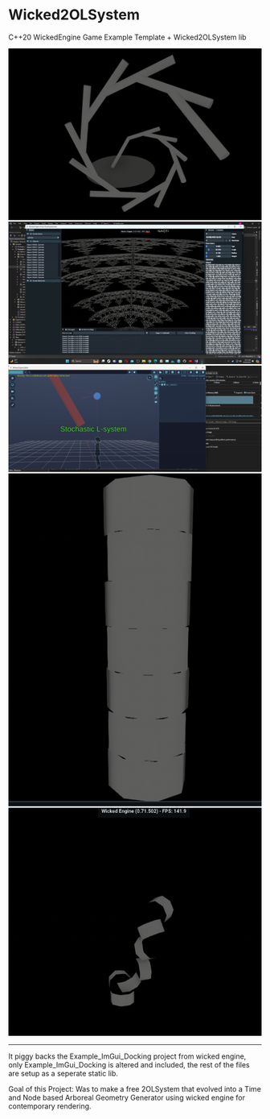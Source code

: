 # Wicked2OLSystem
C++20 WickedEngine Game Example Template + Wicked2OLSystem lib

![](https://raw.githubusercontent.com/Autodidac/WickedTwoOLSystem/master/1.png)
![](https://raw.githubusercontent.com/Autodidac/WickedTwoOLSystem/master/4.png)
![](https://raw.githubusercontent.com/Autodidac/WickedTwoOLSystem/master/3.png)
![](https://raw.githubusercontent.com/Autodidac/WickedTwoOLSystem/master/2.png)
![](https://raw.githubusercontent.com/Autodidac/WickedTwoOLSystem/master/5.png)



------------

It piggy backs the Example_ImGui_Docking project from wicked engine, only Example_ImGui_Docking is altered and included, the rest of the files are setup as a seperate static lib. 

Goal of this Project:
Was to make a free 2OLSystem that evolved into a Time and Node based Arboreal Geometry Generator using wicked engine for contemporary rendering.
